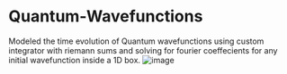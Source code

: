 # Quantum-Wavefunctions
Modeled the time evolution of Quantum wavefunctions using custom integrator with riemann sums and solving for fourier coeffecients for any initial wavefunction inside a 1D box.
![image](https://user-images.githubusercontent.com/96519848/201157861-86909120-2ebc-4995-a165-3919fd7a6ad3.png)
